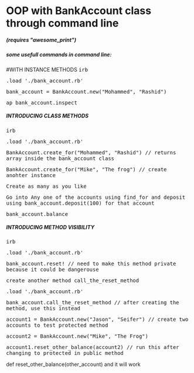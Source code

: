 
<h1>OOP with BankAccount class through command line</h1>
<h5>(requires "awesome_print")</h5>
<h5>some usefull commands in command line:</h5>

#WITH INSTANCE METHODS
 <tt>irb</tt>

 <tt>.load './bank_account.rb'</tt>

 <tt>bank_account = BankAccount.new("Mohammed", "Rashid")</tt>

 <tt>ap bank_account.inspect</tt>

<h5>INTRODUCING CLASS METHODS</h5>
 <tt>irb</tt>

 <tt>.load './bank_account.rb'</tt>

 <tt>BankAccount.create_for("Mohammed", "Rashid") // returns array inside the bank_account class</tt>

 <tt>BankAccount.create_for("Mike", "The frog") // create anohter instance</tt>

 <tt>Create as many as you like</tt>

 <tt>Go into Any one of the accounts using find_for and deposit using bank_account.deposit(100) for that account</tt>

 <tt>bank_account.balance</tt>

<h5>INTRODUCING METHOD VISIBILITY</h5>
 <tt>irb</tt>

 <tt>.load './bank_account.rb'</tt>

 <tt> bank_account.reset! // need to make this method private because it could be dangerouse</tt>

 <tt>create another method call_the_reset_method</tt>

 <tt>.load './bank_account.rb'</tt>

 <tt>bank_account.call_the_reset_method // after creating the method, use this instead</tt>

 <tt>account1 = BankAccount.new("Jason", "Seifer") // create two accounts to test protected method</tt>

 <tt>account2 = BankAccount.new("Mike", "The Frog")</tt>

 <tt> account1.reset_other_balance(account2) // run this after changing to protected in public method</tt>  

 </tt>def reset_other_balance(other_account) and it will work</tt>
